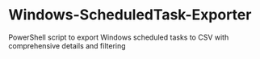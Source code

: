 # Windows-ScheduledTask-Exporter
PowerShell script to export Windows scheduled tasks to CSV with comprehensive details and filtering
